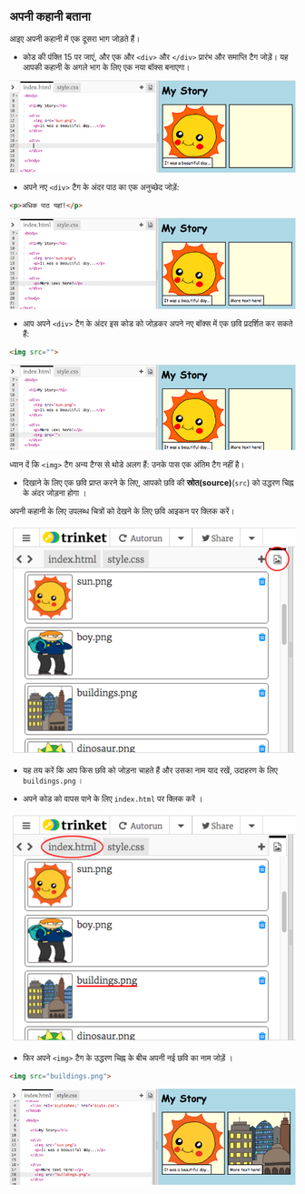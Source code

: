 ## अपनी कहानी बताना

आइए अपनी कहानी में एक दूसरा भाग जोड़ते हैं।

+ कोड की पंक्ति 15 पर जाएं, और एक और `<div>` और `</div>` प्रारंभ और समाप्ति टैग जोड़ें। यह आपकी कहानी के अगले भाग के लिए एक नया बॉक्स बनाएगा।

![screenshot](images/story-div.png)

+ अपने नए `<div>` टैग के अंदर पाठ का एक अनुच्छेद जोड़ें:

```html
<p>अधिक पाठ यहां!</p>
```

![screenshot](images/story-paragraph.png)

+ आप अपने `<div>` टैग के अंदर इस कोड को जोड़कर अपने नए बॉक्स में एक छवि प्रदर्शित कर सकते हैं:

```html
<img src="">
```

![screenshot](images/story-img-tag.png)

ध्यान दें कि `<img>` टैग अन्य टैग्स से थोडे अलग हैं: उनके पास एक अंतिम टैग नहीं है।

+ दिखाने के लिए एक छवि प्राप्त करने के लिए, आपको छवि की **स्रोत(source)**(`src`) को उद्धरण चिह्न के अंदर जोड़ना होगा ।

अपनी कहानी के लिए उपलब्ध चित्रों को देखने के लिए छवि आइकन पर क्लिक करें।

![screenshot](images/story-see-images.png)

+ यह तय करें कि आप किस छवि को जोड़ना चाहते हैं और उसका नाम याद रखें, उदाहरण के लिए `buildings.png` ।

+ अपने कोड को वापस पाने के लिए `index.html` पर क्लिक करें ।

![screenshot](images/story-image-name.png)

+ फिर अपने `<img>` टैग के उद्धरण चिह्न के बीच अपनी नई छवि का नाम जोड़ें ।

```html
<img src="buildings.png">
```

![screenshot](images/story-image-name-add.png)